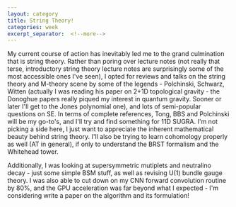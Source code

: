 ```yaml
---
layout: category
title: String Theory!
categories: week
excerpt_separator:  <!--more-->
---
```


My current course of action has inevitably led me to the grand culmination that is string theory. Rather than poring over lecture notes (not really that terse, introductory string theory lecture notes are surprisingly some of the most accessible ones I've seen), I opted for reviews and talks on the string theory and M-theory scene by some of the legends - Polchinski, Schwarz, Witten (actually I was reading his paper on 2+1D topological gravity - the Donoghue papers really piqued my interest in quantum gravity. Sooner or later I'll get to the Jones polynomial one), and lots of semi-popular questions on SE. In terms of complete references, Tong, BBS and Polchinski will be my go-to's, and I'll try and find something for 11D SUGRA. I'm not picking a side here, I just want to appreciate the inherent mathematical beauty behind string theory.  I'll also be trying to learn cohomology properly as well (AT in general), if only to understand the BRST formalism and the Whitehead tower.

Additionally, I was looking at supersymmetric mutiplets and neutralino decay - just some simple BSM stuff, as well as revising $\text{U}(1)$ bundle gauge theory. I was also able to cut down on my CNN forward convolution routine by 80%, and the GPU acceleration was far beyond what I expected - I'm considering write a paper on the algorithm and its formulation!
